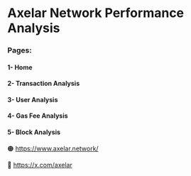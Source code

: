 # Axelar Network Performance Analysis

### Pages:
#### 1- Home
#### 2- Transaction Analysis
#### 3- User Analysis
#### 4- Gas Fee Analysis
#### 5- Block Analysis

🟠 https://www.axelar.network/


🔵 https://x.com/axelar
